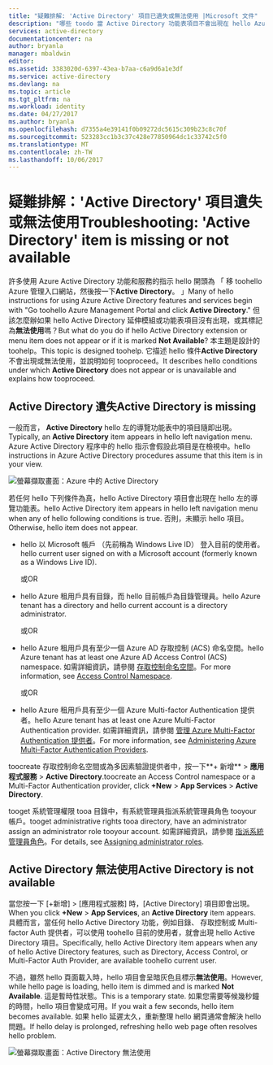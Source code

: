 ```yaml
---
title: "疑難排解: 'Active Directory' 項目已遺失或無法使用 |Microsoft 文件"
description: "哪些 toodo 當 Active Directory 功能表項目不會出現在 hello Azure 管理入口網站。"
services: active-directory
documentationcenter: na
author: bryanla
manager: mbaldwin
editor: 
ms.assetid: 3383020d-6397-43ea-b7aa-c6a9d6a1e3df
ms.service: active-directory
ms.devlang: na
ms.topic: article
ms.tgt_pltfrm: na
ms.workload: identity
ms.date: 04/27/2017
ms.author: bryanla
ms.openlocfilehash: d7355a4e39141f0b09272dc5615c309b23c8c70f
ms.sourcegitcommit: 523283cc1b3c37c428e77850964dc1c33742c5f0
ms.translationtype: MT
ms.contentlocale: zh-TW
ms.lasthandoff: 10/06/2017
---
```

# <a name="troubleshooting-active-directory-item-is-missing-or-not-available"></a><span data-ttu-id="07d6d-103">疑難排解：'Active Directory' 項目遺失或無法使用</span><span class="sxs-lookup"><span data-stu-id="07d6d-103">Troubleshooting: 'Active Directory' item is missing or not available</span></span>
<span data-ttu-id="07d6d-104">許多使用 Azure Active Directory 功能和服務的指示 hello 開頭為 「 移 toohello Azure 管理入口網站，然後按一下**Active Directory**。 」</span><span class="sxs-lookup"><span data-stu-id="07d6d-104">Many of hello instructions for using Azure Active Directory features and services begin with "Go toohello Azure Management Portal and click **Active Directory**."</span></span> <span data-ttu-id="07d6d-105">但該怎麼辦如果 hello Active Directory 延伸模組或功能表項目沒有出現，或其標記為**無法使用**嗎？</span><span class="sxs-lookup"><span data-stu-id="07d6d-105">But what do you do if hello Active Directory extension or menu item does not appear or if it is marked **Not Available**?</span></span> <span data-ttu-id="07d6d-106">本主題是設計的 toohelp。</span><span class="sxs-lookup"><span data-stu-id="07d6d-106">This topic is designed toohelp.</span></span> <span data-ttu-id="07d6d-107">它描述 hello 條件**Active Directory**不會出現或無法使用，並說明如何 tooproceed。</span><span class="sxs-lookup"><span data-stu-id="07d6d-107">It describes hello conditions under which **Active Directory** does not appear or is unavailable and explains how tooproceed.</span></span>

## <a name="active-directory-is-missing"></a><span data-ttu-id="07d6d-108">Active Directory 遺失</span><span class="sxs-lookup"><span data-stu-id="07d6d-108">Active Directory is missing</span></span>
<span data-ttu-id="07d6d-109">一般而言， **Active Directory** hello 左的導覽功能表中的項目隨即出現。</span><span class="sxs-lookup"><span data-stu-id="07d6d-109">Typically, an **Active Directory** item appears in hello left navigation menu.</span></span> <span data-ttu-id="07d6d-110">Azure Active Directory 程序中的 hello 指示會假設此項目是在檢視中。</span><span class="sxs-lookup"><span data-stu-id="07d6d-110">hello instructions in Azure Active Directory procedures assume that this item is in your view.</span></span>

![螢幕擷取畫面：Azure 中的 Active Directory](./media/active-directory-troubleshooting/typical-view.png)

<span data-ttu-id="07d6d-112">若任何 hello 下列條件為真，hello Active Directory 項目會出現在 hello 左的導覽功能表。</span><span class="sxs-lookup"><span data-stu-id="07d6d-112">hello Active Directory item appears in hello left navigation menu when any of hello following conditions is true.</span></span> <span data-ttu-id="07d6d-113">否則，未顯示 hello 項目。</span><span class="sxs-lookup"><span data-stu-id="07d6d-113">Otherwise, hello item does not appear.</span></span>

* <span data-ttu-id="07d6d-114">hello 以 Microsoft 帳戶 （先前稱為 Windows Live ID） 登入目前的使用者。</span><span class="sxs-lookup"><span data-stu-id="07d6d-114">hello current user signed on with a Microsoft account (formerly known as a Windows Live ID).</span></span>
  
    <span data-ttu-id="07d6d-115">或</span><span class="sxs-lookup"><span data-stu-id="07d6d-115">OR</span></span>
* <span data-ttu-id="07d6d-116">hello Azure 租用戶具有目錄，而 hello 目前帳戶為目錄管理員。</span><span class="sxs-lookup"><span data-stu-id="07d6d-116">hello Azure tenant has a directory and hello current account is a directory administrator.</span></span>
  
    <span data-ttu-id="07d6d-117">或</span><span class="sxs-lookup"><span data-stu-id="07d6d-117">OR</span></span>
* <span data-ttu-id="07d6d-118">hello Azure 租用戶具有至少一個 Azure AD 存取控制 (ACS) 命名空間。</span><span class="sxs-lookup"><span data-stu-id="07d6d-118">hello Azure tenant has at least one Azure AD Access Control (ACS) namespace.</span></span> <span data-ttu-id="07d6d-119">如需詳細資訊，請參閱 [存取控制命名空間](https://msdn.microsoft.com/library/azure/gg185908.aspx)。</span><span class="sxs-lookup"><span data-stu-id="07d6d-119">For more information, see [Access Control Namespace](https://msdn.microsoft.com/library/azure/gg185908.aspx).</span></span>
  
    <span data-ttu-id="07d6d-120">或</span><span class="sxs-lookup"><span data-stu-id="07d6d-120">OR</span></span>
* <span data-ttu-id="07d6d-121">hello Azure 租用戶具有至少一個 Azure Multi-factor Authentication 提供者。</span><span class="sxs-lookup"><span data-stu-id="07d6d-121">hello Azure tenant has at least one Azure Multi-Factor Authentication provider.</span></span> <span data-ttu-id="07d6d-122">如需詳細資訊，請參閱 [管理 Azure Multi-Factor Authentication 提供者](../multi-factor-authentication/multi-factor-authentication-get-started-cloud.md)。</span><span class="sxs-lookup"><span data-stu-id="07d6d-122">For more information, see [Administering Azure Multi-Factor Authentication Providers](../multi-factor-authentication/multi-factor-authentication-get-started-cloud.md).</span></span>

<span data-ttu-id="07d6d-123">toocreate 存取控制命名空間或為多因素驗證提供者中，按一下**+ 新增** > **應用程式服務** > **Active Directory**.</span><span class="sxs-lookup"><span data-stu-id="07d6d-123">toocreate an Access Control namespace or a Multi-Factor Authentication provider, click **+New** > **App Services** > **Active Directory**.</span></span>

<span data-ttu-id="07d6d-124">tooget 系統管理權限 tooa 目錄中，有系統管理員指派系統管理員角色 tooyour 帳戶。</span><span class="sxs-lookup"><span data-stu-id="07d6d-124">tooget administrative rights tooa directory, have an administrator assign an administrator role tooyour account.</span></span> <span data-ttu-id="07d6d-125">如需詳細資訊，請參閱 [指派系統管理員角色](active-directory-assign-admin-roles.md)。</span><span class="sxs-lookup"><span data-stu-id="07d6d-125">For details, see [Assigning administrator roles](active-directory-assign-admin-roles.md).</span></span>

## <a name="active-directory-is-not-available"></a><span data-ttu-id="07d6d-126">Active Directory 無法使用</span><span class="sxs-lookup"><span data-stu-id="07d6d-126">Active Directory is not available</span></span>
<span data-ttu-id="07d6d-127">當您按一下 [+新增]  >  [應用程式服務] 時，[Active Directory] 項目即會出現。</span><span class="sxs-lookup"><span data-stu-id="07d6d-127">When you click **+New** > **App Services**, an **Active Directory** item appears.</span></span> <span data-ttu-id="07d6d-128">具體而言，當任何 hello Active Directory 功能，例如目錄、 存取控制或 Multi-factor Auth 提供者，可以使用 toohello 目前的使用者，就會出現 hello Active Directory 項目。</span><span class="sxs-lookup"><span data-stu-id="07d6d-128">Specifically, hello Active Directory item appears when any of hello Active Directory features, such as Directory, Access Control, or Multi-Factor Auth Provider, are available toohello current user.</span></span>

<span data-ttu-id="07d6d-129">不過，雖然 hello 頁面載入時，hello 項目會呈暗灰色且標示**無法使用**。</span><span class="sxs-lookup"><span data-stu-id="07d6d-129">However, while hello page is loading, hello item is dimmed and is marked **Not Available**.</span></span> <span data-ttu-id="07d6d-130">這是暫時性狀態。</span><span class="sxs-lookup"><span data-stu-id="07d6d-130">This is a temporary state.</span></span> <span data-ttu-id="07d6d-131">如果您需要等候幾秒鐘的時間，hello 項目會變成可用。</span><span class="sxs-lookup"><span data-stu-id="07d6d-131">If you wait a few seconds, hello item becomes available.</span></span> <span data-ttu-id="07d6d-132">如果 hello 延遲太久，重新整理 hello 網頁通常會解決 hello 問題。</span><span class="sxs-lookup"><span data-stu-id="07d6d-132">If hello delay is prolonged, refreshing hello web page often resolves hello problem.</span></span>

![螢幕擷取畫面：Active Directory 無法使用](./media/active-directory-troubleshooting/not-available.png)

